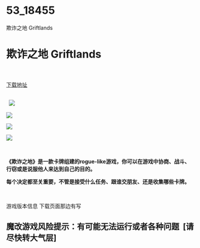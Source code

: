 # 53_18455
欺诈之地 Griftlands
# 欺诈之地 Griftlands
 <br/></br>
[下载地址](https://www.switch520.cc/article/18455 "下载地址")
<br/></br>

<p><strong>&nbsp; <img src="https://www.switch520.cc/muke_img/upload_art_editor_20210608-1_ea56fa899ad3557d07f4385e99aa93c9.jpg"> </strong></p>
<p><strong><img src="https://www.switch520.cc/muke_img/upload_art_editor_20210608-1_f0697b00bb745fa273074867418b06fa.jpg"></strong></p>
<p><strong><img src="https://www.switch520.cc/muke_img/upload_art_editor_20210608-1_9e7ac86cbcf0304b91c18657367e86bf.jpg"></strong></p>
<p><strong><img src="https://www.switch520.cc/muke_img/upload_art_editor_20210608-1_b7801e9364ea1257a288d47d45ff5fb4.jpg"></strong></p>
<p><strong>&nbsp;</strong></p>
<p><strong>《欺诈之地》是一款卡牌组建的rogue-like游戏，你可以在游戏中协商、战斗、行窃或是说服他人来达到自己的目的。</strong></p>
<p><strong>每个决定都至关重要，不管是接受什么任务、跟谁交朋友、还是收集哪些卡牌。</strong></p>
<p>&nbsp;</p>
<p>游戏版本信息 下载页面那边有写</p>
<h2>魔改游戏风险提示：有可能无法运行或者各种问题 &nbsp;[请尽快转大气层]</h2>



